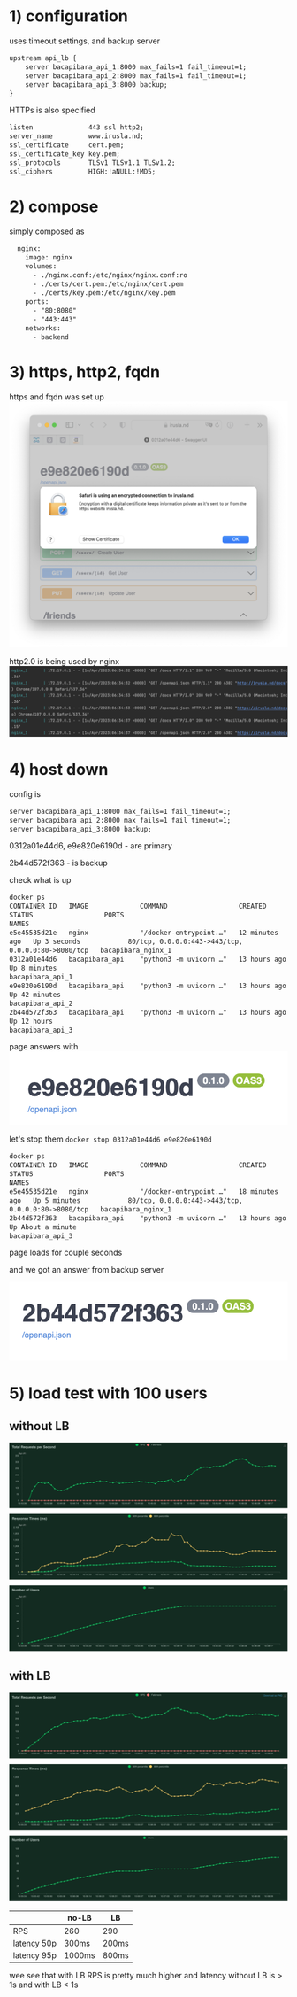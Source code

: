 
# 1) configuration

uses timeout settings, and backup server
```
upstream api_lb {
    server bacapibara_api_1:8000 max_fails=1 fail_timeout=1;
    server bacapibara_api_2:8000 max_fails=1 fail_timeout=1;
    server bacapibara_api_3:8000 backup;
}
```
HTTPs is also specified
```
listen              443 ssl http2;
server_name         www.irusla.nd;
ssl_certificate     cert.pem;
ssl_certificate_key key.pem;
ssl_protocols       TLSv1 TLSv1.1 TLSv1.2;
ssl_ciphers         HIGH:!aNULL:!MD5;
```

# 2) compose 
simply composed as
```commandline
  nginx:
    image: nginx
    volumes:
      - ./nginx.conf:/etc/nginx/nginx.conf:ro
      - ./certs/cert.pem:/etc/nginx/cert.pem
      - ./certs/key.pem:/etc/nginx/key.pem
    ports:
      - "80:8080"
      - "443:443"
    networks:
      - backend
```

# 3) https, http2, fqdn

https and fqdn was set up
![https](images/https.png)


http2.0 is being used by nginx
![http2](images/http2.png)


# 4) host down

config is 

```
server bacapibara_api_1:8000 max_fails=1 fail_timeout=1;
server bacapibara_api_2:8000 max_fails=1 fail_timeout=1;
server bacapibara_api_3:8000 backup;
```

0312a01e44d6, e9e820e6190d - are primary

2b44d572f363 - is backup

check what is up

```
docker ps
CONTAINER ID   IMAGE             COMMAND                  CREATED          STATUS                  PORTS                                                NAMES
e5e45535d21e   nginx             "/docker-entrypoint.…"   12 minutes ago   Up 3 seconds            80/tcp, 0.0.0.0:443->443/tcp, 0.0.0.0:80->8080/tcp   bacapibara_nginx_1
0312a01e44d6   bacapibara_api    "python3 -m uvicorn …"   13 hours ago     Up 8 minutes                                                                 bacapibara_api_1
e9e820e6190d   bacapibara_api    "python3 -m uvicorn …"   13 hours ago     Up 42 minutes                                                                bacapibara_api_2
2b44d572f363   bacapibara_api    "python3 -m uvicorn …"   13 hours ago     Up 12 hours                                                                  bacapibara_api_3
```

page answers with 
![hostname_main.png](images/hostname_main.png)


let's stop them `docker stop 0312a01e44d6 e9e820e6190d`

```
docker ps
CONTAINER ID   IMAGE             COMMAND                  CREATED          STATUS                  PORTS                                                NAMES
e5e45535d21e   nginx             "/docker-entrypoint.…"   18 minutes ago   Up 5 minutes            80/tcp, 0.0.0.0:443->443/tcp, 0.0.0.0:80->8080/tcp   bacapibara_nginx_1
2b44d572f363   bacapibara_api    "python3 -m uvicorn …"   13 hours ago     Up About a minute                                                            bacapibara_api_3
```

page loads for couple seconds

and we got an answer from backup server

![hostname_backup.png](images%2Fhostname_backup.png)


# 5) load test with 100 users 

## without LB

![graph-no-lb.png](images%2Fgraph-no-lb.png)

## with LB

![graph-lb.png](images%2Fgraph-lb.png)

|             | no-LB  | LB    |
|-------------|--------|-------|
| RPS         | 260    | 290   |
| latency 50p | 300ms  | 200ms |
| latency 95p | 1000ms | 800ms |

wee see that with LB RPS is pretty much higher and latency without LB is > 1s and with LB < 1s


